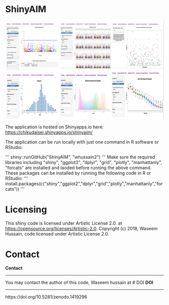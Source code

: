  # ShinyAIM
![](www/image.png)

The application is hosted on Shinyapps.io here: https://chikudaisei.shinyapps.io/shinyaim/

The application can be run  locally with just one command in R software or RStudio:</p>
'''
shiny::runGitHub("ShinyAIM", "whussain2")
'''
Make sure the required libraries including "shiny", "ggplot2", "dplyr", "grid", "plotly", "manhattanly", "forcats" are installed and laoded before running the above command.
These packages can be installed by running the following code in R or RStudio:
'''
install.packages(c("shiny","ggplot2","dplyr","grid","plotly","manhattanly","forcats"))
'''
# Licensing
This shiny code is licensed under Artistic License 2.0. at https://opensource.org/licenses/Artistic-2.0. 
Copyright (c) 2018, Waseem Hussain,  code licensed under Artistic License 2.0.
# Contact
<b>Contact</b>
<hr>
You may contact the author of this code, Waseem hussain at <waseem.hussain@ul.edu>
# DOI
<b> DOI </b>
<hr>
https://doi.org/10.5281/zenodo.1419296
